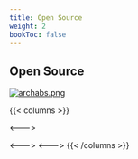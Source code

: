 ```yaml
---
title: Open Source
weight: 2
bookToc: false
---
```


## Open Source

[![archabs.png](https://i.postimg.cc/YMqjHrg6/archabs.png)](https://www.bunsenlabs.org/)



{{< columns >}}


<--->

<--->
<--->
{{< /columns >}}

